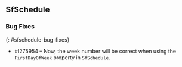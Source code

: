 ## SfSchedule

### Bug Fixes
{: #sfschedule-bug-fixes}

* \#I275954 – Now, the week number will be correct when using the `FirstDayOfWeek` property in `SfSchedule`.

